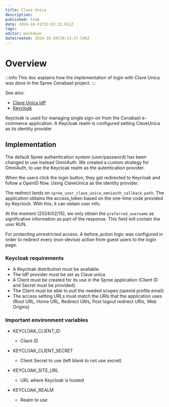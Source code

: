 ```yaml
---
title: Clave Unica
description: 
published: true
date: 2024-10-31T13:03:22.651Z
tags: 
editor: markdown
dateCreated: 2024-10-28T20:13:37.546Z
---
```


# Overview

:::info
This doc explains how the implementation of login with Clave Unica was done in the Spree Cenabast project.
:::

See also:
* [Clave Unica IdP](/cenabast-tienda/docs/infrastructure/clave_unica)
* [Keycloak](/cenabast-tienda/docs/infrastructure/applications/keycloak)

Keycloak is used for managing single sign-on from the Cenabast e-commerce application. A Keycloak realm is configured setting ClaveUnica as its identity provider

## Implementation

The default Spree authentication system (user/password) has been changed to use instead OmniAuth.
We created a custom strategy for OmniAuth, to use the Keycloak realm as the autentication provider.

When the users click the login button, they get redirected to Keycloak and follow a OpenID flow. Using ClaveUnica as the identity provider.

The redirect lands on `spree_user_clave_unica_omniauth_callback_path`. The application obtains the access_token based on the one-time code provided by Keyclock. With this, it can obtain user info.

At the moment (2024/02/15), we only obtain the `preferred_username` as significative information as part of the response. This field will contain the user RUN.

For protecting unrestricted access. A before_action logic was configured in order to redirect every (non-devise) action from guest users to the login page.

### Keycloak requirements

* A Keycloak distribution must be available.
* The IdP provider must be set as Clave unica
* A Client must be created for its use in the Spree application (Client ID and Secret must be provided).
* The Client must be able to pull the needed scopes (openid profile email)
* The access setting URLs must match the URls that the application uses (Root URL, Home URL, Redirect URIs, Post logout redirect URIs, Web Origins)

### Important environment variables

* KEYCLOAK_CLIENT_ID
    * Client ID

* KEYCLOAK_CLIENT_SECRET
    * Client Secret to use (left blank to not use secret)

* KEYCLOAK_SITE_URL 
    * URL where Keycloak is hosted

* KEYCLOAK_REALM
    * Realm to use
